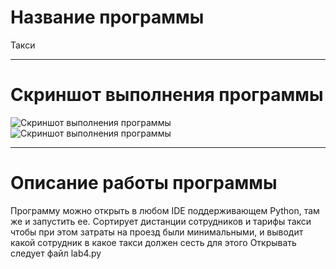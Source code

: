 # Название программы
Такси
____
# Скриншот выполнения программы
![Скриншот выполнения программы](https://cdn1.savepice.ru/uploads/2021/10/16/70309b0a5bdbb327d73018efe2185c0d-full.png)
![Скриншот выполнения программы](https://cdn1.savepice.ru/uploads/2021/10/16/347b48935135832fa6e9f071b3339fc8-full.png)
____
# Описание работы программы
Программу можно открыть в любом IDE поддерживающем Python, там же и запустить ее. Сортирует дистанции сотрудников и тарифы такси чтобы при этом затраты на проезд были минимальными, и выводит какой сотрудник в какое такси должен сесть для этого Открывать следует файл lab4.py
